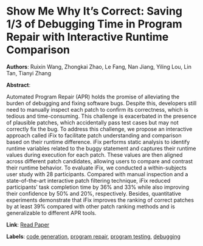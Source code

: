 # Show Me Why It’s Correct: Saving 1/3 of Debugging Time in Program Repair with Interactive Runtime Comparison

**Authors**: Ruixin Wang, Zhongkai Zhao, Le Fang, Nan Jiang, Yiling Lou, Lin Tan, Tianyi Zhang

**Abstract**:

Automated Program Repair (APR) holds the promise of alleviating the burden of debugging and fixing software bugs. Despite this, developers still need to manually inspect each patch to confirm its correctness, which is tedious and time-consuming. This challenge is exacerbated in the presence of plausible patches, which accidentally pass test cases but may not correctly fix the bug. To address this challenge, we propose an interactive approach called iFix to facilitate patch understanding and comparison based on their runtime difference. iFix performs static analysis to identify runtime variables related to the buggy statement and captures their runtime values during execution for each patch. These values are then aligned across different patch candidates, allowing users to compare and contrast their runtime behavior. To evaluate iFix, we conducted a within-subjects user study with 28 participants. Compared with manual inspection and a state-of-the-art interactive patch filtering technique, iFix reduced participants’ task completion time by 36% and 33% while also improving their confidence by 50% and 20%, respectively. Besides, quantitative experiments demonstrate that iFix improves the ranking of correct patches by at least 39% compared with other patch ranking methods and is generalizable to different APR tools.

**Link**: [Read Paper](https://dl.acm.org/doi/10.1145/3720510)

**Labels**: [code generation](../../labels/code_generation.md), [program repair](../../labels/program_repair.md), [program testing](../../labels/program_testing.md), [debugging](../../labels/debugging.md)
